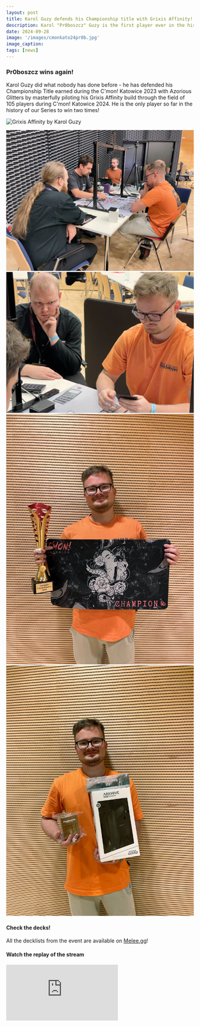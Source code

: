 ```yaml
---
layout: post
title: Karol Guzy defends his Championship title with Grixis Affinity!
description: Karol "Pr0boszcz" Guzy is the first player ever in the history of our Series to win for the second time!
date: 2024-09-28
image: '/images/cmonkato24pr0b.jpg'
image_caption:
tags: [news]
---
```


### Pr0boszcz wins again!

Karol Guzy did what nobody has done before - he has defended his Championship Title earned during the C'mon! Katowice 2023 with Azorious Glitters by masterfully piloting his Grixis Affinity build through the field of 105 players during C'mon! Katowice 2024. He is the only player so far in the history of our Series to win two times!

![Grixis Affinity by Karol Guzy]({{site.baseurl}}/images/cmonkato24finaldeck.jpg)

<div class="gallery-box">
  <div class="gallery">
    <img src="/images/cmonkato24final1.jpg" loading="lazy">
    <img src="/images/cmonkato24final2.jpg" loading="lazy">
    <img src="/images/cmonkato24final3.jpg" loading="lazy">
    <img src="/images/cmonkato24final4.jpg" loading="lazy">
  </div>
</div>

#### Check the decks!

All the decklists from the event are available on <a href="https://melee.gg/Tournament/View/132821" target="_blank">Melee.gg</a>! 

#### Watch the replay of the stream

<p><iframe src="https://www.youtube.com/embed/12ymlccjb2Y" loading="lazy" frameborder="0" allowfullscreen></iframe></p>
